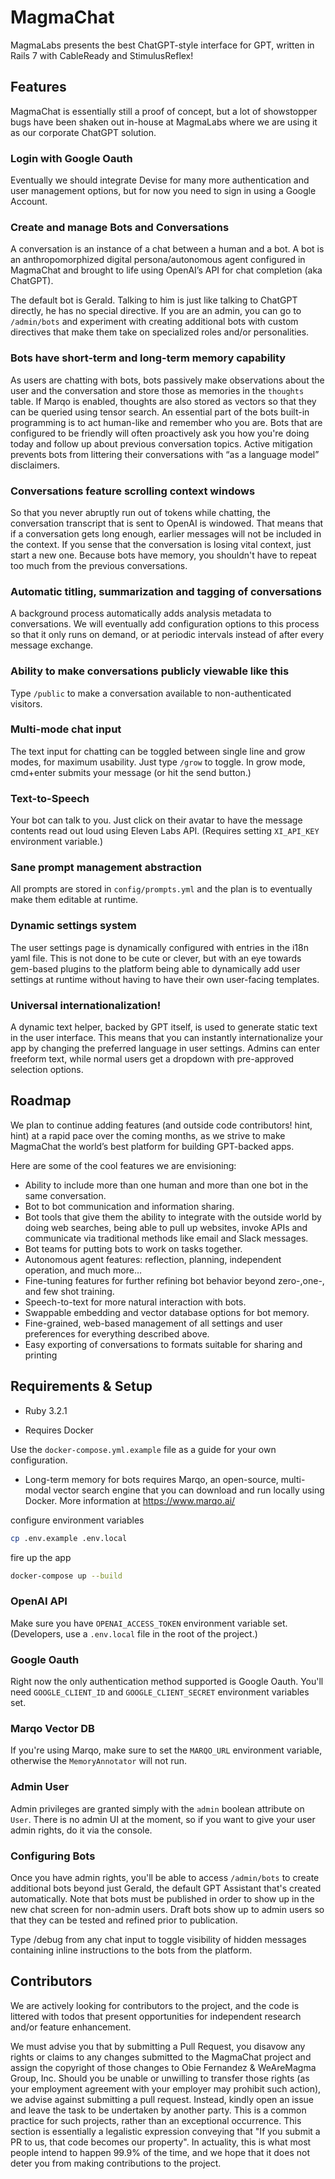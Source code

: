 # MagmaChat
MagmaLabs presents the best ChatGPT-style interface for GPT, written in Rails 7 with CableReady and StimulusReflex!

## Features
MagmaChat is essentially still a proof of concept, but a lot of showstopper bugs have been shaken out in-house at MagmaLabs where we are using it as our corporate ChatGPT solution.
### Login with Google Oauth
Eventually we should integrate Devise for many more authentication and user management options, but for now you need to sign in using a Google Account.

### Create and manage Bots and Conversations
A conversation is an instance of a chat between a human and a bot. A bot is an anthropomorphized digital persona/autonomous agent configured in MagmaChat and brought to life using OpenAI’s API for chat completion (aka ChatGPT).

The default bot is Gerald. Talking to him is just like talking to ChatGPT directly, he has no special directive. If you are an admin, you can go to `/admin/bots` and experiment with creating additional bots with custom directives that make them take on specialized roles and/or personalities.

### Bots have short-term and long-term memory capability
As users are chatting with bots, bots passively make observations about the user and the conversation and store those as memories in the `thoughts` table. If Marqo is enabled, thoughts are also stored as vectors so that they can be queried using tensor search. An essential part of the bots built-in programming is to act human-like and remember who you are. Bots that are configured to be friendly will often proactively ask you how you're doing today and follow up about previous conversation topics. Active mitigation prevents bots from littering their conversations with “as a language model” disclaimers.

### Conversations feature scrolling context windows
So that you never abruptly run out of tokens while chatting, the conversation transcript that is sent to OpenAI is windowed. That means that if a conversation gets long enough, earlier messages will not be included in the context. If you sense that the conversation is losing vital context, just start a new one. Because bots have memory, you shouldn't have to repeat too much from the previous conversations.

### Automatic titling, summarization and tagging of conversations
A background process automatically adds analysis metadata to conversations. We will eventually add configuration options to this process so that it only runs on demand, or at periodic intervals instead of after every message exchange.
### Ability to make conversations publicly viewable like this
Type `/public` to make a conversation available to non-authenticated visitors.

### Multi-mode chat input
The text input for chatting can be toggled between single line and grow modes, for maximum usability. Just type `/grow` to toggle. In grow mode, cmd+enter submits your message (or hit the send button.)

### Text-to-Speech
Your bot can talk to you. Just click on their avatar to have the message contents read out loud using Eleven Labs API. (Requires setting `XI_API_KEY` environment variable.)

### Sane prompt management abstraction
All prompts are stored in `config/prompts.yml` and the plan is to eventually make them editable at runtime.

### Dynamic settings system
The user settings page is dynamically configured with entries in the i18n yaml file. This is not done to be cute or clever, but with an eye towards gem-based plugins to the platform being able to dynamically add user settings at runtime without having to have their own user-facing templates.

### Universal internationalization!
A dynamic text helper, backed by GPT itself, is used to generate static text in the user interface. This means that you can instantly internationalize your app by changing the preferred language in user settings. Admins can enter freeform text, while normal users get a dropdown with pre-approved selection options.

## Roadmap
We plan to continue adding features (and outside code contributors! hint, hint) at a rapid pace over the coming months, as we strive to make MagmaChat the world’s best platform for building GPT-backed apps.

Here are some of the cool features we are envisioning:

* Ability to include more than one human and more than one bot in the same conversation.
* Bot to bot communication and information sharing.
* Bot tools that give them the ability to integrate with the outside world by doing web searches, being able to pull up websites, invoke APIs and communicate via traditional methods like email and Slack messages.
* Bot teams for putting bots to work on tasks together.
* Autonomous agent features: reflection, planning, independent operation, and much more…
* Fine-tuning features for further refining bot behavior beyond zero-,one-, and few shot training.
* Speech-to-text for more natural interaction with bots.
* Swappable embedding and vector database options for bot memory.
* Fine-grained, web-based management of all settings and user preferences for everything described above.
* Easy exporting of conversations to formats suitable for sharing and printing

## Requirements & Setup

* Ruby 3.2.1

* Requires Docker

Use the `docker-compose.yml.example` file as a guide for your own configuration.

* Long-term memory for bots requires Marqo, an open-source, multi-modal vector search engine that you can download and run locally using Docker. More information at https://www.marqo.ai/

configure environment variables
```sh
cp .env.example .env.local
```

fire up the app
```sh
docker-compose up --build
```

### OpenAI API

Make sure you have `OPENAI_ACCESS_TOKEN` environment variable set. (Developers, use a `.env.local` file in the root of the project.)

### Google Oauth

Right now the only authentication method supported is Google Oauth. You'll need `GOOGLE_CLIENT_ID` and `GOOGLE_CLIENT_SECRET` environment variables set.

### Marqo Vector DB

If you're using Marqo, make sure to set the `MARQO_URL` environment variable, otherwise the `MemoryAnnotator` will not run.

### Admin User

Admin privileges are granted simply with the `admin` boolean attribute on `User`. There is no admin UI at the moment, so if you want to give your user admin rights, do it via the console.

### Configuring Bots

Once you have admin rights, you'll be able to access `/admin/bots` to create additional bots beyond just Gerald, the default GPT Assistant that's created automatically. Note that bots must be published in order to show up in the new chat screen for non-admin users. Draft bots show up to admin users so that they can be tested and refined prior to publication.

Type /debug from any chat input to toggle visibility of hidden messages containing inline instructions to the bots from the platform.

## Contributors

We are actively looking for contributors to the project, and the code is littered with todos that present opportunities for independent research and/or feature enhancement.

We must advise you that by submitting a Pull Request, you disavow any rights or claims to any changes submitted to the MagmaChat project and assign the copyright of those changes to Obie Fernandez & WeAreMagma Group, Inc. Should you be unable or unwilling to transfer those rights (as your employment agreement with your employer may prohibit such action), we advise against submitting a pull request. Instead, kindly open an issue and leave the task to be undertaken by another party. This is a common practice for such projects, rather than an exceptional occurrence. This section is essentially a legalistic expression conveying that "If you submit a PR to us, that code becomes our property". In actuality, this is what most people intend to happen 99.9% of the time, and we hope that it does not deter you from making contributions to the project.
